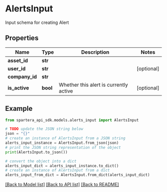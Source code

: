 # AlertsInput

Input schema for creating Alert

## Properties

Name | Type | Description | Notes
------------ | ------------- | ------------- | -------------
**asset_id** | **str** |  | 
**user_id** | **str** |  | [optional] 
**company_id** | **str** |  | 
**is_active** | **bool** | Whether this alert is currently active | [optional] 

## Example

```python
from spartera_api_sdk.models.alerts_input import AlertsInput

# TODO update the JSON string below
json = "{}"
# create an instance of AlertsInput from a JSON string
alerts_input_instance = AlertsInput.from_json(json)
# print the JSON string representation of the object
print(AlertsInput.to_json())

# convert the object into a dict
alerts_input_dict = alerts_input_instance.to_dict()
# create an instance of AlertsInput from a dict
alerts_input_from_dict = AlertsInput.from_dict(alerts_input_dict)
```
[[Back to Model list]](../README.md#documentation-for-models) [[Back to API list]](../README.md#documentation-for-api-endpoints) [[Back to README]](../README.md)


